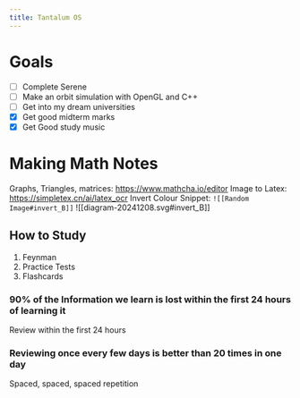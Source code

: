 ```yaml
---
title: Tantalum OS
---
```

# Goals
- [ ] Complete Serene
- [ ] Make an orbit simulation with OpenGL and C++
- [ ] Get into my dream universities
- [x] Get good midterm marks
- [x] Get Good study music

# Making Math Notes
Graphs, Triangles, matrices: https://www.mathcha.io/editor
Image to Latex: https://simpletex.cn/ai/latex_ocr
Invert Colour Snippet: `![[Random Image#invert_B]]`
![[diagram-20241208.svg#invert_B]]

## How to Study
1. Feynman
2. Practice Tests
3. Flashcards


### 90% of the Information we learn is lost within the first 24 hours of learning it 
Review within the first 24 hours



### Reviewing once every few days is better than 20 times in one day
Spaced, spaced, spaced repetition
